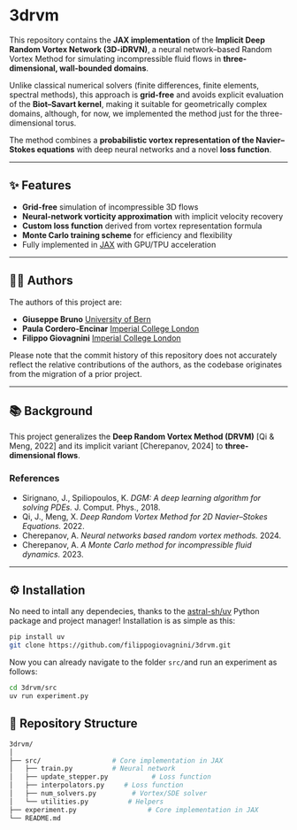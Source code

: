 # 3drvm

This repository contains the **JAX implementation** of the **Implicit Deep Random Vortex Network (3D-iDRVN)**, a neural network–based Random Vortex Method for simulating incompressible fluid flows in **three-dimensional, wall-bounded domains**.

Unlike classical numerical solvers (finite differences, finite elements, spectral methods), this approach is **grid-free** and avoids explicit evaluation of the **Biot–Savart kernel**, making it suitable for geometrically complex domains, although, for now, we implemented the method just for the three-dimensional torus.

The method combines a **probabilistic vortex representation of the Navier–Stokes equations** with deep neural networks and a novel **loss function**.

---

## ✨ Features

- **Grid-free** simulation of incompressible 3D flows
- **Neural-network vorticity approximation** with implicit velocity recovery
- **Custom loss function** derived from vortex representation formula
- **Monte Carlo training scheme** for efficiency and flexibility
- Fully implemented in [JAX](https://github.com/jax-ml/jax) with GPU/TPU acceleration

---

## 👩‍💻 Authors

The authors of this project are:

- **Giuseppe Bruno** [University of Bern](https://www.imsv.unibe.ch/about_us/staff/bruno_giuseppe/index_eng.html)
- **Paula Cordero-Encinar** [Imperial College London](https://statml.io/students/paula-cordero-encinar/)
- **Filippo Giovagnini** [Imperial College London](https://profiles.imperial.ac.uk/f.giovagnini23)

Please note that the commit history of this repository does not accurately reflect the relative contributions of the authors, as the codebase originates from the migration of a prior project.

---

## 📚 Background

This project generalizes the **Deep Random Vortex Method (DRVM)** [Qi & Meng, 2022] and its implicit variant [Cherepanov, 2024] to **three-dimensional flows**.

### References
- Sirignano, J., Spiliopoulos, K. *DGM: A deep learning algorithm for solving PDEs.* J. Comput. Phys., 2018.  
- Qi, J., Meng, X. *Deep Random Vortex Method for 2D Navier–Stokes Equations.* 2022.  
- Cherepanov, A. *Neural networks based random vortex methods.* 2024.  
- Cherepanov, A. *A Monte Carlo method for incompressible fluid dynamics.* 2023.  

---

## ⚙️ Installation

No need to intall any dependecies, thanks to the [astral-sh/uv](https://github.com/astral-sh/uv) Python package and project manager! Installation is as simple as this:

```bash
pip install uv
git clone https://github.com/filippogiovagnini/3drvm.git
```

Now you can already navigate to the folder ```src/```and run an experiment as follows:

```bash
cd 3drvm/src
uv run experiment.py
```

## 📂 Repository Structure

```bash
3drvm/
│
├── src/                  # Core implementation in JAX
│   ├── train.py          # Neural network
│   ├── update_stepper.py           # Loss function
│   ├── interpolators.py     # Loss function
│   ├── num_solvers.py         # Vortex/SDE solver
│   └── utilities.py          # Helpers
├── experiment.py                  # Core implementation in JAX
└── README.md
```